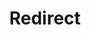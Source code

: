 ﻿---
layout: src/layouts/Redirect.astro
title: Redirect
redirect: https://yamldoc.liuyan.wang/docs/infrastructure/deployment-targets/azure
pubDate:  2023-01-01
navSearch: false
navSitemap: false
navMenu: false
---
